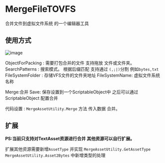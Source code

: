 # MergeFileTOVFS
合并文件到虚拟文件系统 的一个编辑器工具

## 使用方式
![image](https://tvax2.sinaimg.cn/large/e1b1a94bgy1h1kvsvivspj20fo06xwez.jpg)

ObjectForPacking : 需要打包合并的文件 支持拖放 文件或文件夹。
SearchPatterns :  搜索模式。 根据后缀匹配 支持通过 `(,;|)`分割 例如`bytes,txt`
FileSystemFolder : 存储VFS文件的文件夹地址
FileSystemName: 虚拟文件系统名称

Merge:合并
Save: 保存设置到一个ScriptableObject中 之后可以通过ScriptableObject 配置合并

代码设置 : `MergeAssetUtility.Merge` 方法 传入数据 合并。


## 扩展
**PS:当前只支持对TextAsset资源进行合并  其他资源可以自行扩展。**

扩展其他资源需要新增`AssetType`  并实现 `MergeAssetUtility.GetAssetType`  `MergeAssetUtility.Asset2Bytes`   中新增类型的处理
